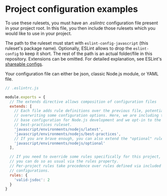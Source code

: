 # Project configuration examples

To use these rulesets, you must have an *.eslintrc* configuration file present in your project root. In this file, you then include those rulesets which you would like to use in your project.

The path to the ruleset must start with `eslint-config-javascript` (this ruleset's package name). Optionally, ESLint allows to drop the `eslint-config` to keep it short. The rest of the path is an actual folder/file in this repository. Extensions can be omitted. For detailed explanation, see ESLint's [shareable configs][shareable-configs].

Your configuration file can either be json, classic Node.js module, or YAML file.

```js
// .eslintrc.js

module.exports = {
  // The extends directive allows composition of configuration files
  extends: [
    // Each file adds rule definitions over the previous file, potentially
    // overwriting some configuration options. Here, we are including the
    // base configuration for Node.js development and we opt-in to the
    // best-practices ruleset.
    'javascript/environments/nodejs/latest',
    'javascript/environments/nodejs/best-practices',
    // If you are brave enough, you can also extend the "optional" ruleset
    'javascript/environments/nodejs/optional'
  ],

  // If you need to override some rules specifically for this project,
  // you can do so as usual via the rules property.
  // Per-project rules take precedence over rules defined via included
  // configurations.
  rules: {
    'valid-jsdoc': 2
  }
}
```


[shareable-configs]: http://eslint.org/docs/developer-guide/shareable-configs.html#using-a-shareable-config
